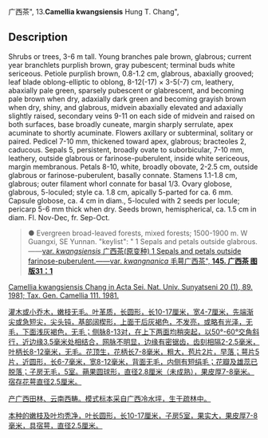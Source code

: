 广西茶",
13.**Camellia kwangsiensis** Hung T. Chang",

## Description
Shrubs or trees, 3-6 m tall. Young branches pale brown, glabrous; current year branchlets purplish brown, gray pubescent; terminal buds white sericeous. Petiole purplish brown, 0.8-1.2 cm, glabrous, abaxially grooved; leaf blade oblong-elliptic to oblong, 8-12(-17) × 3-5(-7) cm, leathery, abaxially pale green, sparsely pubescent or glabrescent, and becoming pale brown when dry, adaxially dark green and becoming grayish brown when dry, shiny, and glabrous, midvein abaxially elevated and adaxially slightly raised, secondary veins 9-11 on each side of midvein and raised on both surfaces, base broadly cuneate, margin sharply serrulate, apex acuminate to shortly acuminate. Flowers axillary or subterminal, solitary or paired. Pedicel 7-10 mm, thickened toward apex, glabrous; bracteoles 2, caducous. Sepals 5, persistent, broadly ovate to suborbicular, 7-10 mm, leathery, outside glabrous or farinose-puberulent, inside white sericeous, margin membranous. Petals 8-10, white, broadly obovate, 2-2.5 cm, outside glabrous or farinose-puberulent, basally connate. Stamens 1.1-1.8 cm, glabrous; outer filament whorl connate for basal 1/3. Ovary globose, glabrous, 5-loculed; style ca. 1.8 cm, apically 5-parted for ca. 6 mm. Capsule globose, ca. 4 cm in diam., 5-loculed with 2 seeds per locule; pericarp 5-6 mm thick when dry. Seeds brown, hemispherical, ca. 1.5 cm in diam. Fl. Nov-Dec, fr. Sep-Oct.

> ●  Evergreen broad-leaved forests, mixed forests; 1500-1900 m. W Guangxi, SE Yunnan.
  "keylist": "
1 Sepals and petals outside glabrous.——<a href='/info/Camellia kwangsiensis var. kwangsiensis?t=foc'>var. *kwangsiensis* 广西茶(原变种)
1 Sepals and petals outside farinose-puberulent.——<a href='/info/Camellia kwangsiensis var. kwangnanica?t=foc'>var. *kwangnanica* 毛萼广西茶",
**145. 广西茶 图版31：1**

Camellia kwangsiensis Chang in Acta Sei. Nat. Univ. Sunyatseni 20 (1), 89. 1981; Tax. Gen. Camellia 111. 1981.

灌木或小乔木，嫩枝无毛。叶革质，长圆形，长10-17厘米，宽4-7厘米，先端渐尖或急短尖，尖头钝，基部阔楔形，上面干后灰褐色，不发亮，或略有光泽，无毛，下面浅灰褐色，无毛；侧脉8-13对，在上下两面均稍突起，以50°-60°交角斜行，近边缘3.5毫米处相结合，网脉不明显，边缘有密锯齿，齿刻相隔2-2.5毫米，叶柄长8-12毫米，无毛。花顶生，花柄长7-8毫米，粗大，苞片2片，早落；萼片5片，近圆形，长6-7毫米，宽8-12毫米，背面无毛，内侧有短绢毛；花瓣及雄蕊已脱落；子房无毛，5室。蒴果圆球形，直径2.8厘米（未成熟），果皮厚7-8毫米。宿存花萼直径2.5厘米。

产广西田林、云南西畴。模式标本采自广西冷水坪，生于疏林中。

本种的嫩枝及叶均秃净，叶长圆形，长10-17厘米，子房5室，果实大，果皮厚7-8毫米，具宿萼，直径2.5厘米。
